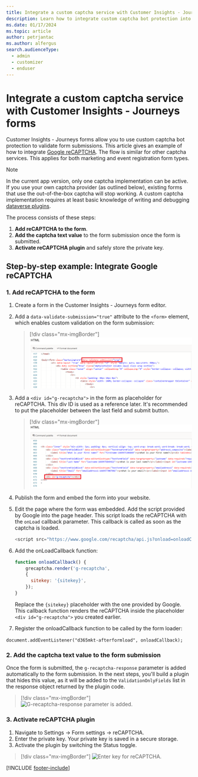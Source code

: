 ```yaml
---
title: Integrate a custom captcha service with Customer Insights - Journeys forms 
description: Learn how to integrate custom captcha bot protection into forms in Dynamics 365 Customer Insights - Journeys.
ms.date: 01/17/2024
ms.topic: article
author: petrjantac
ms.author: alfergus
search.audienceType: 
  - admin
  - customizer
  - enduser
---
```


# Integrate a custom captcha service with Customer Insights - Journeys forms

Customer Insights - Journeys forms allow you to use custom captcha bot protection to validate form submissions. This article gives an example of how to integrate [Google reCAPTCHA](https://www.google.com/recaptcha/about/). The flow is similar for other captcha services. This applies for both marketing and event registration form types.

> [!NOTE]
> In the current app version, only one captcha implementation can be active. If you use your own captcha provider (as outlined below), existing forms that use the out-of-the-box captcha will stop working. A custom captcha implementation requires at least basic knowledge of writing and debugging [dataverse plugins](/power-apps/developer/data-platform/plug-ins).

The process consists of these steps:

1. **Add reCAPTCHA to the form**.
1. **Add the captcha text value** to the form submission once the form is submitted.
1. **Activate reCAPTCHA plugin** and safely store the private key.

## Step-by-step example: Integrate Google reCAPTCHA

### 1. Add reCAPTCHA to the form

1. Create a form in the Customer Insights - Journeys form editor.
1. Add a `data-validate-submission="true"` attribute to the `<form>` element, which enables custom validation on the form submission:
    > [!div class="mx-imgBorder"]
    > ![Add attribute to form element.](media/real-time-marketing-form-custom-captcha-1.png)
1. Add a `<div id="g-recaptcha">` in the form as placeholder for reCAPTCHA. This div ID is used as a reference later. It's recommended to put the placeholder between the last field and submit button.
    > [!div class="mx-imgBorder"]
    > ![Add placeholder for reCAPTCHA.](media/real-time-marketing-form-custom-captcha-2.png)
1. Publish the form and embed the form into your website.
1. Edit the page where the form was embedded. Add the script provided by Google into the page header. This script loads the reCAPTCHA with the `onLoad` callback parameter. This callback is called as soon as the captcha is loaded.

    ```javascript
    <script src="https://www.google.com/recaptcha/api.js?onload=onloadCallback" async defer></script>
    ```

1. Add the onLoadCallback function:

    ```javascript
    function onloadCallback() {
        grecaptcha.render('g-recaptcha',
        { 
          sitekey: '{sitekey}',
        });
    }
    ```

    Replace the `{sitekey}` placeholder with the one provided by Google. This callback function renders the reCAPTCHA inside the placeholder `<div id="g-recaptcha">` you created earlier.
   
1. Register the onloadCallback function to be called by the form loader:
   
```document.addEventListener("d365mkt-afterformload", onloadCallback);```

### 2. Add the captcha text value to the form submission

Once the form is submitted, the `g-recaptcha-response` parameter is added automatically to the form submission. In the next steps, you'll build a plugin that hides this value, as it will be added to the `ValidationOnlyFields` list in the response object returned by the plugin code.

> [!div class="mx-imgBorder"]
> ![G-recaptcha-response parameter is added.](media/real-time-marketing-form-custom-captcha-3.png)

### 3. Activate reCAPTCHA plugin

1. Navigate to Settings -> Form settings -> reCAPTCHA.
1. Enter the private key. Your private key is saved in a secure storage.
1. Activate the plugin by switching the Status toggle.

> [!div class="mx-imgBorder"]
> ![Enter key for reCAPTCHA.](media/real-time-marketing-configure-form-recaptcha.png)

[!INCLUDE [footer-include](./includes/footer-banner.md)]
